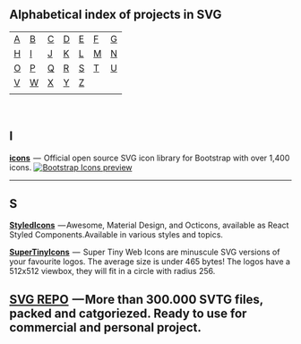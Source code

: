 ## Alphabetical index of projects in SVG

|       |       |       |       |       |       |       |
|---    |---    |---    |---    |---    |---    |    ---|
|[A](#a)|[B](#b)|[C](#c)|[D](#d)|[E](#e)|[F](#f)|[G](#g)|
|[H](#h)|[I](#i)|[J](#j)|[K](#k)|[L](#l)|[M](#m)|[N](#n)|
|[O](#o)|[P](#p)|[Q](#q)|[R](#r)|[S](#s)|[T](#t)|[U](#u)|
|[V](#v)|[W](#w)|[X](#x)|[Y](#y)|[Z](#z)|       |       |
|       |       |       |       |       |       |       |

<br>

## I

[**icons**](https://github.com/twbs/icons)  —  Official open source SVG icon library for Bootstrap with over 1,400 icons.
[![Bootstrap Icons preview](https://github.com/twbs/icons/blob/main/.github/preview.png)](https://icons.getbootstrap.com)

---

## S

[**StyledIcons**](https://github.com/styled-icons/styled-icons)  — Awesome, Material Design, and Octicons, available as React Styled Components.Available in various styles and topics. 

[**SuperTinyIcons**](https://github.com/edent/SuperTinyIcons)  —  Super Tiny Web Icons are minuscule SVG versions of your favourite logos. The average size is under 465 bytes!
The logos have a 512x512 viewbox, they will fit in a circle with radius 256. 


[**SVG REPO**](https://www.svgrepo.com/)  — More than 300.000 SVTG files, packed and catgoriezed. Ready to use for commercial and personal project. 
---



